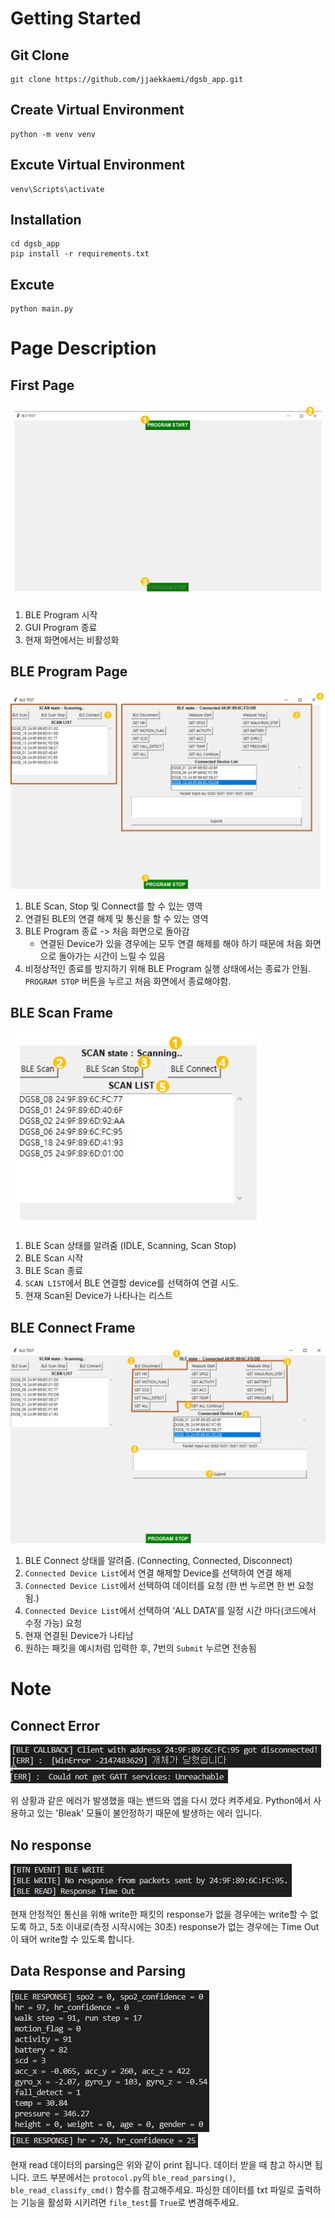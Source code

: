 # Getting Started

## Git Clone

```
git clone https://github.com/jjaekkaemi/dgsb_app.git
```

## Create Virtual Environment

```
python -m venv venv
```

## Excute Virtual Environment

```
venv\Scripts\activate
```

## Installation

```
cd dgsb_app
pip install -r requirements.txt
```

## Excute

```
python main.py
```

# Page Description

## First Page

![First Page](./images/1.jpg)

1. BLE Program 시작
2. GUI Program 종료
3. 현재 화면에서는 비활성화

## BLE Program Page

![BLE Program Page](./images/2.jpg)

1. BLE Scan, Stop 및 Connect를 할 수 있는 영역
2. 연결된 BLE의 연결 해제 및 통신을 할 수 있는 영역
3. BLE Program 종료 -> 처음 화면으로 돌아감
   - 연결된 Device가 있을 경우에는 모두 연결 해제를 해야 하기 때문에 처음 화면으로 돌아가는 시간이 느릴 수 있음
4. 비정상적인 종료를 방지하기 위해 BLE Program 실행 상태에서는 종료가 안됨. `PROGRAM STOP` 버튼을 누르고 처음 화면에서 종료해야함.

## BLE Scan Frame

![BLE Scan Frame](./images/3.jpg)

1. BLE Scan 상태를 알려줌 (IDLE, Scanning, Scan Stop)
2. BLE Scan 시작
3. BLE Scan 종료
4. `SCAN LIST`에서 BLE 연결할 device를 선택하여 연결 시도.
5. 현재 Scan된 Device가 나타나는 리스트

## BLE Connect Frame

![BLE Connect Frame](./images/4.jpg)

1. BLE Connect 상태를 알려줌. (Connecting, Connected, Disconnect)
2. `Connected Device List`에서 연결 해제할 Device를 선택하여 연결 해제
3. `Connected Device List`에서 선택하여 데이터를 요청 (한 번 누르면 한 번 요청됨.)
4. `Connected Device List`에서 선택하여 ‘ALL DATA’를 일정 시간 마다(코드에서 수정 가능) 요청
5. 현재 연결된 Device가 나타남
6. 원하는 패킷을 예시처럼 입력한 후, 7번의 `Submit` 누르면 전송됨

# Note

## Connect Error

![WinError](./images/5.jpg)
![Not Get GATT Services](./images/8.jpg)

위 상황과 같은 에러가 발생했을 때는 밴드와 앱을 다시 껐다 켜주세요.
Python에서 사용하고 있는 'Bleak' 모듈이 불안정하기 때문에 발생하는 에러 입니다.

## No response

![No Response](./images/6.jpg)

현재 안정적인 통신을 위해 write한 패킷의 response가 없을 경우에는 write할 수 없도록 하고, 5초 이내로(측정 시작시에는 30초) response가 없는 경우에는 Time Out 이 돼어 write할 수 있도록 합니다.

## Data Response and Parsing

![Parsing](./images/7.jpg)
![Parsing](./images/9.jpg)

현재 read 데이터의 parsing은 위와 같이 print 됩니다. 데이터 받을 때 참고 하시면 됩니다.
코드 부분에서는 `protocol.py`의 `ble_read_parsing()`, `ble_read_classify_cmd()` 함수를 참고해주세요.
파싱한 데이터를 txt 파일로 출력하는 기능을 활성화 시키려면 `file_test`를 `True`로 변경해주세요.
